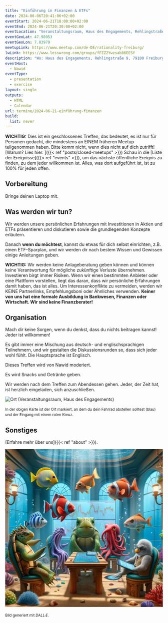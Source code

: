 ```yaml
---
title: "Einführung in Finanzen & ETFs"
date: 2024-06-06T20:41:06+02:00
eventStart: 2024-06-21T18:00:00+02:00
eventEnd: 2024-06-21T20:30:00+02:00
eventLocation: "Veranstaltungsraum, Haus des Engagements, Rehlingstraße 9, 79100 Freiburg"
eventGeoLat: 47.98953
eventGeoLon: 7.83979
meetupLink: https://www.meetup.com/de-DE/rationality-freiburg/
lwLink: https://www.lesswrong.com/groups/fFZZ2Ywzsab86EESY
description: "Wo: Haus des Engagements, Rehlingstraße 9, 79100 Freiburg. Wann: Freitag, 21. Juni 2024 um 18:00 Uhr MESZ."
eventHost:
  - Nawid
eventType:
  - presentation
  - exercise
layout: single
outputs:
  - HTML
  - Calendar
url: termine/2024-06-21-einführung-finanzen
build:
  list: never
---
```


**WICHTIG:** Dies ist ein geschlossenes Treffen, das bedeutet, es ist nur für Personen gedacht, die mindestens an EINEM früheren Meetup teilgenommen haben. Bitte komm nicht, wenn dies nicht auf dich zutrifft! [Warum? Lies hier. ]({{< ref "posts/closed-meetups" >}}) Schau in die [Liste der Ereignisse]({{< ref "events" >}}), um das nächste öffentliche Ereignis zu finden, zu dem jeder willkommen ist. Alles, was dort aufgeführt ist, ist zu 100% für jeden offen.

## Vorbereitung

Bringe deinen Laptop mit.

## Was werden wir tun?

Wir werden unsere persönlichen Erfahrungen mit Investitionen in Aktien und ETFs präsentieren und diskutieren sowie die grundlegenden Konzepte erläutern.

Danach **wenn du möchtest**, kannst du etwas für dich selbst einrichten, z.B. einen ETF-Sparplan, und wir werden dir nach bestem Wissen und Gewissen einige Anleitungen geben.

**WICHTIG:** Wir werden keine Anlageberatung geben können und können keine Verantwortung für mögliche zukünftige Verluste übernehmen. Investieren birgt immer Risiken. Wenn wir einen bestimmten Anbieter oder eine Plattform vorstellen, liegt das daran, dass wir persönliche Erfahrungen damit haben, das ist alles. Um Interessenkonflikte zu vermeiden, werden wir KEINE Partnerlinks, Empfehlungsboni oder Ähnliches verwenden. **Keiner von uns hat eine formale Ausbildung in Bankwesen, Finanzen oder Wirtschaft. Wir sind keine Finanzberater!**

## Organisation

Mach dir keine Sorgen, wenn du denkst, dass du nichts beitragen kannst! Jeder ist willkommen!

Es gibt immer eine Mischung aus deutsch- und englischsprachigen Teilnehmern, und wir gestalten die Diskussionsrunden so, dass sich jeder wohl fühlt. Die Hauptsprache ist Englisch.

Dieses Treffen wird von Nawid moderiert.

Es wird Snacks und Getränke geben.

Wir werden nach dem Treffen zum Abendessen gehen. Jeder, der Zeit hat, ist herzlich eingeladen, sich anzuschließen.

![Ort (Veranstaltungsraum, Haus des Engagements)](/images/hde-new-building.png)

<small>In der obigen Karte ist der Ort markiert, an dem du dein Fahrrad abstellen solltest (blau) und der Eingang mit einem roten Kreuz.</small>

## Sonstiges

[Erfahre mehr über uns]({{< ref "about" >}}).

![Fische diskutieren über Investitionen](cover.webp "Fische diskutieren über Investitionen")

<small>Bild generiert mit _DALL·E_.</small>
